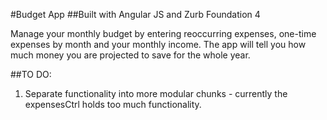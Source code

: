 #Budget App
##Built with Angular JS and Zurb Foundation 4

Manage your monthly budget by entering reoccurring expenses, one-time expenses by month and your monthly income. The app will tell you how much money you are projected to save for the whole year.

##TO DO:
1. Separate functionality into more modular chunks - currently the expensesCtrl holds too much functionality.

